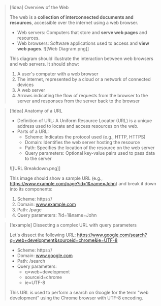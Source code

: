 > [!idea] Overview of the Web
>
> The web is a **collection of interconnected documents and resources**, accessible over the internet using a web browser.
> - Web servers: Computers that store and **serve web pages** and resources.
> - Web browsers: Software applications used to access and **view web pages**.
> ![[Web Diagram.png]]
>
> This diagram should illustrate the interaction between web browsers and web servers. It should show:
> 1. A user's computer with a web browser
> 2. The internet, represented by a cloud or a network of connected devices
> 3. A web server
> 4. Arrows indicating the flow of requests from the browser to the server and responses from the server back to the browser

> [!idea] Anatomy of a URL
>
> - Definition of URL: A Uniform Resource Locator (URL) is a unique address used to locate and access resources on the web.
> - Parts of a URL:
>   - Scheme: Indicates the protocol used (e.g., HTTP, HTTPS)
>   - Domain: Identifies the web server hosting the resource
>   - Path: Specifies the location of the resource on the web server
>   - Query parameters: Optional key-value pairs used to pass data to the server
>
> ![[URL Breakdown.png]]
>
> This image should show a sample URL (e.g., https://www.example.com/page?id=1&name=John) and break it down into its components:
> 1. Scheme: https://
> 2. Domain: www.example.com
> 3. Path: /page
> 4. Query parameters: ?id=1&name=John

> [!example] Dissecting a complex URL with query parameters
>
> Let's dissect the following URL:
> https://www.google.com/search?q=web+development&sourceid=chrome&ie=UTF-8
>
> - Scheme: https://
> - Domain: www.google.com
> - Path: /search
> - Query parameters:
>   - q=web+development
>   - sourceid=chrome
>   - ie=UTF-8
>
> This URL is used to perform a search on Google for the term "web development" using the Chrome browser with UTF-8 encoding.